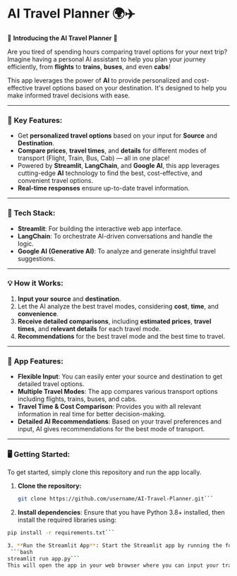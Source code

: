 # AI Travel Planner 🌍✈️

🚀 **Introducing the AI Travel Planner** 🚀

Are you tired of spending hours comparing travel options for your next trip? Imagine having a personal AI assistant to help you plan your journey efficiently, from **flights** to **trains**, **buses**, and even **cabs**!

This app leverages the power of **AI** to provide personalized and cost-effective travel options based on your destination. It's designed to help you make informed travel decisions with ease.

---

### 🌟 **Key Features:**
- Get **personalized travel options** based on your input for **Source** and **Destination**.
- **Compare prices**, **travel times**, and **details** for different modes of transport (Flight, Train, Bus, Cab) — all in one place!
- Powered by **Streamlit**, **LangChain**, and **Google AI**, this app leverages cutting-edge **AI** technology to find the best, cost-effective, and convenient travel options.
- **Real-time responses** ensure up-to-date travel information.

---

### 🔧 **Tech Stack:**
- **Streamlit**: For building the interactive web app interface.
- **LangChain**: To orchestrate AI-driven conversations and handle the logic.
- **Google AI (Generative AI)**: To analyze and generate insightful travel suggestions.

---

### 💡 **How it Works:**
1. **Input your source** and **destination**.
2. Let the AI analyze the best travel modes, considering **cost**, **time**, and **convenience**.
3. **Receive detailed comparisons**, including **estimated prices**, **travel times**, and **relevant details** for each travel mode.
4. **Recommendations** for the best travel mode and the best time to travel.

---

### 🎯 **App Features**:
- **Flexible Input**: You can easily enter your source and destination to get detailed travel options.
- **Multiple Travel Modes**: The app compares various transport options including flights, trains, buses, and cabs.
- **Travel Time & Cost Comparison**: Provides you with all relevant information in real time for better decision-making.
- **Detailed AI Recommendations**: Based on your travel preferences and input, AI gives recommendations for the best mode of transport.

---

### 🖥 **Getting Started:**
To get started, simply clone this repository and run the app locally.

1. **Clone the repository:**
   ```bash
   git clone https://github.com/username/AI-Travel-Planner.git```

2. **Install dependencies**: Ensure that you have Python 3.8+ installed, then install the required libraries using:
 ```bash
pip install -r requirements.txt```

3. **Run the Streamlit App**: Start the Streamlit app by running the following command:
  ```bash
 streamlit run app.py```
This will open the app in your web browser where you can input your travel details.
 

